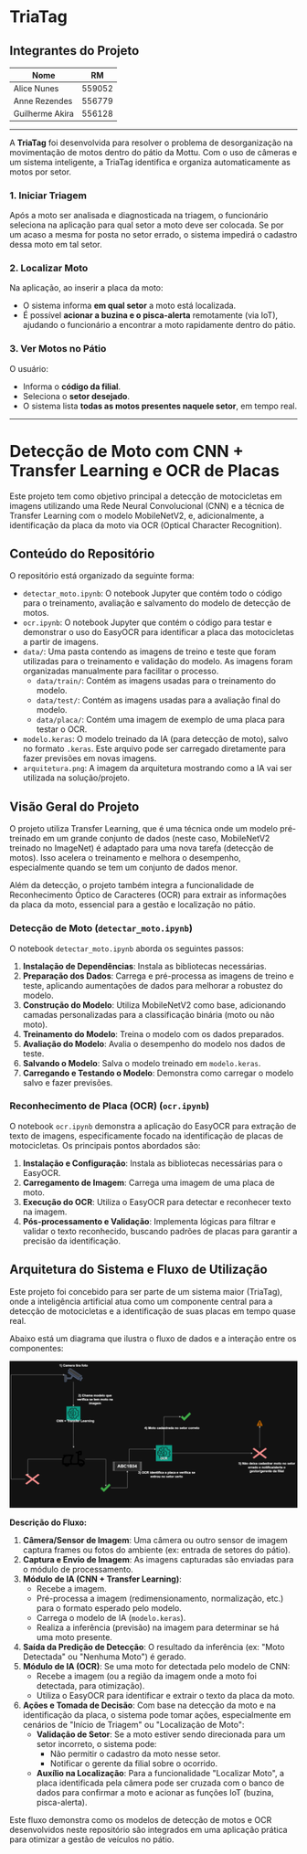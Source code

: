 # TriaTag

## Integrantes do Projeto

| Nome             | RM       |
|------------------|----------|
| Alice Nunes      | 559052   |
| Anne Rezendes    | 556779   |
| Guilherme Akira  | 556128   |

---

A **TriaTag** foi desenvolvida para resolver o problema de desorganização na movimentação de motos dentro do pátio da Mottu. Com o uso de câmeras e um sistema inteligente, a TriaTag identifica e organiza automaticamente as motos por setor.

### 1. Iniciar Triagem

Após a moto ser analisada e diagnosticada na triagem, o funcionário seleciona na aplicação para qual setor a moto deve ser colocada. Se por um acaso a mesma for posta no setor errado, o sistema impedirá o cadastro dessa moto em tal setor.

### 2. Localizar Moto

Na aplicação, ao inserir a placa da moto:
- O sistema informa **em qual setor** a moto está localizada.
- É possível **acionar a buzina e o pisca-alerta** remotamente (via IoT), ajudando o funcionário a encontrar a moto rapidamente dentro do pátio.

### 3. Ver Motos no Pátio

O usuário:
- Informa o **código da filial**.
- Seleciona o **setor desejado**.
- O sistema lista **todas as motos presentes naquele setor**, em tempo real.

---

# Detecção de Moto com CNN + Transfer Learning e OCR de Placas

Este projeto tem como objetivo principal a detecção de motocicletas em imagens utilizando uma Rede Neural Convolucional (CNN) e a técnica de Transfer Learning com o modelo MobileNetV2, e, adicionalmente, a identificação da placa da moto via OCR (Optical Character Recognition).

## Conteúdo do Repositório

O repositório está organizado da seguinte forma:

* `detectar_moto.ipynb`: O notebook Jupyter que contém todo o código para o treinamento, avaliação e salvamento do modelo de detecção de motos.
* `ocr.ipynb`: O notebook Jupyter que contém o código para testar e demonstrar o uso do EasyOCR para identificar a placa das motocicletas a partir de imagens.
* `data/`: Uma pasta contendo as imagens de treino e teste que foram utilizadas para o treinamento e validação do modelo. As imagens foram organizadas manualmente para facilitar o processo.
    * `data/train/`: Contém as imagens usadas para o treinamento do modelo.
    * `data/test/`: Contém as imagens usadas para a avaliação final do modelo.
    * `data/placa/`: Contém uma imagem de exemplo de uma placa para testar o OCR.
* `modelo.keras`: O modelo treinado da IA (para detecção de moto), salvo no formato `.keras`. Este arquivo pode ser carregado diretamente para fazer previsões em novas imagens.
* `arquitetura.png`: A imagem da arquitetura mostrando como a IA vai ser utilizada na solução/projeto.

## Visão Geral do Projeto

O projeto utiliza Transfer Learning, que é uma técnica onde um modelo pré-treinado em um grande conjunto de dados (neste caso, MobileNetV2 treinado no ImageNet) é adaptado para uma nova tarefa (detecção de motos). Isso acelera o treinamento e melhora o desempenho, especialmente quando se tem um conjunto de dados menor.

Além da detecção, o projeto também integra a funcionalidade de Reconhecimento Óptico de Caracteres (OCR) para extrair as informações da placa da moto, essencial para a gestão e localização no pátio.

### Detecção de Moto (`detectar_moto.ipynb`)

O notebook `detectar_moto.ipynb` aborda os seguintes passos:

1.  **Instalação de Dependências**: Instala as bibliotecas necessárias.
2.  **Preparação dos Dados**: Carrega e pré-processa as imagens de treino e teste, aplicando aumentações de dados para melhorar a robustez do modelo.
3.  **Construção do Modelo**: Utiliza MobileNetV2 como base, adicionando camadas personalizadas para a classificação binária (moto ou não moto).
4.  **Treinamento do Modelo**: Treina o modelo com os dados preparados.
5.  **Avaliação do Modelo**: Avalia o desempenho do modelo nos dados de teste.
6.  **Salvando o Modelo**: Salva o modelo treinado em `modelo.keras`.
7.  **Carregando e Testando o Modelo**: Demonstra como carregar o modelo salvo e fazer previsões.

### Reconhecimento de Placa (OCR) (`ocr.ipynb`)

O notebook `ocr.ipynb` demonstra a aplicação do EasyOCR para extração de texto de imagens, especificamente focado na identificação de placas de motocicletas. Os principais pontos abordados são:

1.  **Instalação e Configuração**: Instala as bibliotecas necessárias para o EasyOCR.
2.  **Carregamento de Imagem**: Carrega uma imagem de uma placa de moto.
3.  **Execução do OCR**: Utiliza o EasyOCR para detectar e reconhecer texto na imagem.
4.  **Pós-processamento e Validação**: Implementa lógicas para filtrar e validar o texto reconhecido, buscando padrões de placas para garantir a precisão da identificação.

## Arquitetura do Sistema e Fluxo de Utilização

Este projeto foi concebido para ser parte de um sistema maior (TriaTag), onde a inteligência artificial atua como um componente central para a detecção de motocicletas e a identificação de suas placas em tempo quase real.

Abaixo está um diagrama que ilustra o fluxo de dados e a interação entre os componentes:

![Arquitetura de como a IA vai ser utlizada no Sisitema](arquitetura.png)

**Descrição do Fluxo:**

1.  **Câmera/Sensor de Imagem**: Uma câmera ou outro sensor de imagem captura frames ou fotos do ambiente (ex: entrada de setores do pátio).
2.  **Captura e Envio de Imagem**: As imagens capturadas são enviadas para o módulo de processamento.
3.  **Módulo de IA (CNN + Transfer Learning)**:
    * Recebe a imagem.
    * Pré-processa a imagem (redimensionamento, normalização, etc.) para o formato esperado pelo modelo.
    * Carrega o modelo de IA (`modelo.keras`).
    * Realiza a inferência (previsão) na imagem para determinar se há uma moto presente.
4.  **Saída da Predição de Detecção**: O resultado da inferência (ex: "Moto Detectada" ou "Nenhuma Moto") é gerado.
5.  **Módulo de IA (OCR)**: Se uma moto for detectada pelo modelo de CNN:
    * Recebe a imagem (ou a região da imagem onde a moto foi detectada, para otimização).
    * Utiliza o EasyOCR para identificar e extrair o texto da placa da moto.
6.  **Ações e Tomada de Decisão**: Com base na detecção da moto e na identificação da placa, o sistema pode tomar ações, especialmente em cenários de "Início de Triagem" ou "Localização de Moto":
    * **Validação de Setor**: Se a moto estiver sendo direcionada para um setor incorreto, o sistema pode:
        * Não permitir o cadastro da moto nesse setor.
        * Notificar o gerente da filial sobre o ocorrido.
    * **Auxílio na Localização**: Para a funcionalidade "Localizar Moto", a placa identificada pela câmera pode ser cruzada com o banco de dados para confirmar a moto e acionar as funções IoT (buzina, pisca-alerta).

Este fluxo demonstra como os modelos de detecção de motos e OCR desenvolvidos neste repositório são integrados em uma aplicação prática para otimizar a gestão de veículos no pátio.
